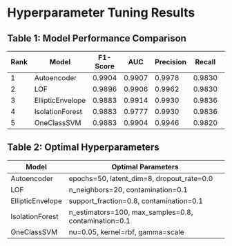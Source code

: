 # Hyperparameter Tuning Results

## Table 1: Model Performance Comparison

| Rank | Model | F1-Score | AUC | Precision | Recall | Training Time |
|------|-------|----------|-----|-----------|---------|---------------|
| 1 | Autoencoder | 0.9904 | 0.9907 | 0.9978 | 0.9830 | 3.693s |
| 2 | LOF | 0.9896 | 0.9906 | 0.9962 | 0.9830 | 0.100s |
| 3 | EllipticEnvelope | 0.9883 | 0.9914 | 0.9930 | 0.9836 | 0.176s |
| 4 | IsolationForest | 0.9883 | 0.9777 | 0.9930 | 0.9836 | 0.191s |
| 5 | OneClassSVM | 0.9883 | 0.9904 | 0.9946 | 0.9820 | 0.077s |

## Table 2: Optimal Hyperparameters

| Model | Optimal Parameters |
|-------|--------------------|
| Autoencoder | epochs=50, latent_dim=8, dropout_rate=0.0 |
| LOF | n_neighbors=20, contamination=0.1 |
| EllipticEnvelope | support_fraction=0.8, contamination=0.1 |
| IsolationForest | n_estimators=100, max_samples=0.8, contamination=0.1 |
| OneClassSVM | nu=0.05, kernel=rbf, gamma=scale |
